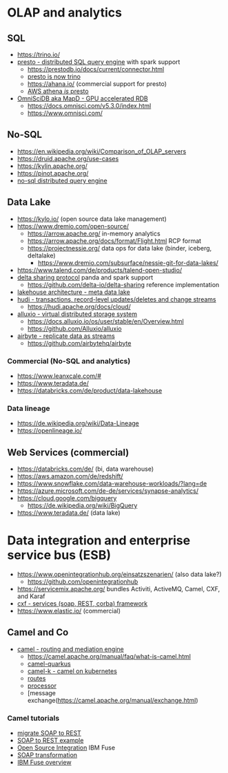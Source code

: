 # OLAP and analytics

## SQL

* https://trino.io/
* [presto - distributed SQL query engine](https://prestodb.io/) with spark support
  + https://prestodb.io/docs/current/connector.html
  + [presto is now trino](https://trino.io/blog/2020/12/27/announcing-trino.html)
  + https://ahana.io/ (commercial support for presto)
  + [AWS athena _is_ presto](https://ahana.io/blog/aws-athena-alternatives/)
* [OmniSciDB aka MapD - GPU accelerated RDB](https://github.com/omnisci/omniscidb)
  + https://docs.omnisci.com/v5.3.0/index.html
  + https://www.omnisci.com/

## No-SQL

* https://en.wikipedia.org/wiki/Comparison_of_OLAP_servers
* https://druid.apache.org/use-cases
* https://kylin.apache.org/
* https://pinot.apache.org/
* [no-sql distributed query engine](https://drill.apache.org/)

## Data Lake

* https://kylo.io/ (open source data lake management)
* https://www.dremio.com/open-source/
  + https://arrow.apache.org/ in-memory analytics
  + https://arrow.apache.org/docs/format/Flight.html RCP format
  + https://projectnessie.org/ data ops for data lake (binder, iceberg, deltalake)
    - https://www.dremio.com/subsurface/nessie-git-for-data-lakes/
* https://www.talend.com/de/products/talend-open-studio/
* [delta sharing protocol](https://github.com/delta-io/delta-sharing) panda and spark support
  + https://github.com/delta-io/delta-sharing reference implementation
* [lakehouse architecture - meta data lake](https://delta.io/)
* [hudi - transactions, record-level updates/deletes and change streams](https://hudi.apache.org/)
  + https://hudi.apache.org/docs/cloud/
* [alluxio - virtual distributed storage system](https://www.alluxio.io/)
  + https://docs.alluxio.io/os/user/stable/en/Overview.html
  + https://github.com/Alluxio/alluxio
* [airbyte - replicate data as streams](https://airbyte.io/why-airbyte)
  + https://github.com/airbytehq/airbyte

### Commercial (No-SQL and analytics)

* https://www.leanxcale.com/#
* https://www.teradata.de/
* https://databricks.com/de/product/data-lakehouse

### Data lineage

* https://de.wikipedia.org/wiki/Data-Lineage
* https://openlineage.io/

## Web Services (commercial)

* https://databricks.com/de/ (bi, data warehouse)
* https://aws.amazon.com/de/redshift/
* https://www.snowflake.com/data-warehouse-workloads/?lang=de
* https://azure.microsoft.com/de-de/services/synapse-analytics/
* https://cloud.google.com/bigquery
  + https://de.wikipedia.org/wiki/BigQuery
* https://www.teradata.de/ (data lake)

# Data integration and enterprise service bus (ESB)

* https://www.openintegrationhub.org/einsatzszenarien/ (also data lake?)
  + https://github.com/openintegrationhub
* https://servicemix.apache.org/ bundles Activiti, ActiveMQ, Camel, CXF, and Karaf
* [cxf - services (soap, REST, corba) framework](https://cxf.apache.org/)
* https://www.elastic.io/ (commercial)

## Camel and Co

* [camel - routing and mediation engine](https://camel.apache.org/)
  + https://camel.apache.org/manual/faq/what-is-camel.html
  + [camel-quarkus](https://camel.apache.org/camel-quarkus/next/reference/index.html)
  + [camel-k - camel on kubernetes](https://camel.apache.org/camel-k/1.6.x/index.html)
  + [routes](https://camel.apache.org/manual/routes.html)
  + [processor](https://camel.apache.org/manual/processor.html)
  + [message exchange(https://camel.apache.org/manual/exchange.html)

### Camel tutorials

* [migrate SOAP to REST](https://developers.redhat.com/blog/2018/07/24/migrate-soap-to-rest-with-camel#)
* [SOAP to REST example](https://github.com/fabric8-quickstarts/spring-boot-camel-soap-rest-bridge)
* [Open Source Integration](https://dzone.com/articles/open-source-integration-apache) IBM Fuse
* [SOAP transformation](https://dzone.com/articles/soap-transformation-with-apache-camel-java-dsl)
* [IBM Fuse overview](https://developers.redhat.com/products/fuse/overview)

